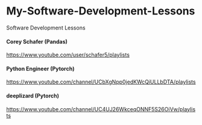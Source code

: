 # My-Software-Development-Lessons
Software Development Lessons

#### Corey Schafer (Pandas)
https://www.youtube.com/user/schafer5/playlists

#### Python Engineer (Pytorch)
https://www.youtube.com/channel/UCbXgNpp0jedKWcQiULLbDTA/playlists

#### deeplizard (Pytorch)
https://www.youtube.com/channel/UC4UJ26WkceqONNF5S26OiVw/playlists
